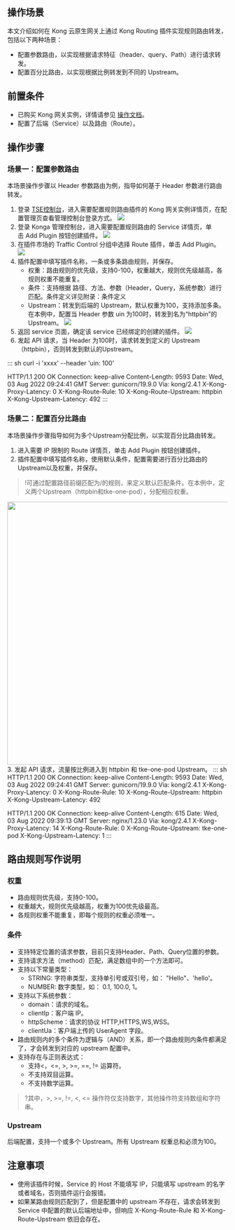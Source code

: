 ## 操作场景
本文介绍如何在 Kong 云原生网关上通过 Kong Routing 插件实现规则路由转发，包括以下两种场景：
- 配置参数路由，以实现根据请求特征（header、query、Path）进行请求转发。
- 配置百分比路由，以实现根据比例转发到不同的 Upstream。

## 前置条件
- 已购买 Kong 网关实例，详情请参见 [操作文档](https://cloud.tencent.com/document/product/1364/72495)。
- 配置了后端（Service）以及路由（Route）。

## 操作步骤
### 场景一：配置参数路由
本场景操作步骤以 Header 参数路由为例，指导如何基于 Header 参数进行路由转发。
1. 登录 [TSE控制台](https://console.cloud.tencent.com/tse/kong)，进入需要配置规则路由插件的 Kong 网关实例详情页，在配置管理页查看管理控制台登录方式。
![](https://qcloudimg.tencent-cloud.cn/raw/8d87b09f2b665c2cb296e64a8022d200.png)
2. 登录 Konga 管理控制台，进入需要配置规则路由的 Service 详情页，单击 Add Plugin 按钮创建插件。
![](https://qcloudimg.tencent-cloud.cn/raw/7df4fee4709a0994f166bbfccdba3a1e.png)
3. 在插件市场的 Traffic Control 分组中选择 Route 插件，单击 Add Plugin。
![](https://qcloudimg.tencent-cloud.cn/raw/c6788ec1fd0690166cc90f1785861111.png)
4. 插件配置中填写插件名称，一条或多条路由规则，并保存。
	- 权重：路由规则的优先级，支持0-100，权重越大，规则优先级越高，各规则权重不能重复。
	- 条件：支持根据 路径、方法、参数（Header，Query，系统参数）进行匹配。条件定义详见附录：条件定义
	- Upstream：转发到后端的 Upstream，默认权重为100，支持添加多条。
在本例中，配置当 Header 参数 uin 为100时，转发到名为“httpbin”的Upstream。
![](https://qcloudimg.tencent-cloud.cn/raw/0fe989bfe5cee15b9f836c03d6764e42.png)
5. 返回 service 页面，确定该 service 已经绑定的创建的插件。
![](https://qcloudimg.tencent-cloud.cn/raw/5b73a2b38f705616e68c94a2bbc9e817.png)
6. 发起 API 请求，当 Header 为100时，请求转发到定义的 Upstream（httpbin），否则转发到默认的Upstream。
<dx-codeblock>
:::  sh
curl -i 'xxxx' --header 'uin: 100'

HTTP/1.1 200 OK
Connection: keep-alive
Content-Length: 9593
Date: Wed, 03 Aug 2022 09:24:41 GMT
Server: gunicorn/19.9.0
Via: kong/2.4.1
X-Kong-Proxy-Latency: 0
X-Kong-Route-Rule: 10
X-Kong-Route-Upstream: httpbin
X-Kong-Upstream-Latency: 492
:::
</dx-codeblock>

### 场景二：配置百分比路由
本场景操作步骤指导如何为多个Upstream分配比例，以实现百分比路由转发。
1. 进入需要 IP 限制的 Route 详情页，单击 Add Plugin 按钮创建插件。
2. 插件配置中填写插件名称，使用默认条件，配置需要进行百分比路由的Upstream以及权重，并保存。
>!可通过配置路径前缀匹配为/的规则，来定义默认匹配条件。在本例中，定义两个Upstream（httpbin和tke-one-pod），分配相应权重。
<img src="https://qcloudimg.tencent-cloud.cn/raw/6986b5ca780a88d150a608762f787208.png" width=600px>
3. 发起 API 请求，流量按比例进入到 httpbin 和 tke-one-pod Upstream。
<dx-codeblock>
:::  sh
HTTP/1.1 200 OK
Connection: keep-alive
Content-Length: 9593
Date: Wed, 03 Aug 2022 09:24:41 GMT
Server: gunicorn/19.9.0
Via: kong/2.4.1
X-Kong-Proxy-Latency: 0
X-Kong-Route-Rule: 10
X-Kong-Route-Upstream: httpbin
X-Kong-Upstream-Latency: 492

HTTP/1.1 200 OK
Connection: keep-alive
Content-Length: 615
Date: Wed, 03 Aug 2022 09:39:13 GMT
Server: nginx/1.23.0
Via: kong/2.4.1
X-Kong-Proxy-Latency: 14
X-Kong-Route-Rule: 0
X-Kong-Route-Upstream: tke-one-pod
X-Kong-Upstream-Latency: 1
:::
</dx-codeblock>

## 路由规则写作说明
### 权重
- 路由规则优先级，支持0-100。
- 权重越大，规则优先级越高，权重为100优先级最高。
- 各规则权重不能重复，即每个规则的权重必须唯一。

### 条件
- 支持特定位置的请求参数，目前只支持Header、Path、Query位置的参数。
- 支持请求方法（method）匹配，满足数组中的一个方法即可。
- 支持以下常量类型：
	- STRING: 字符串类型，支持单引号或双引号，如： "Hello"、'hello'。
	- NUMBER: 数字类型，如： 0.1, 100.0, 1。
- 支持以下系统参数：
	- domain：请求的域名。
	- clientIp：客户端 IP。
	- httpScheme：请求的协议 HTTP,HTTPS,WS,WSS。
	- clientUa：客户端上传的 UserAgent 字段。
- 路由规则内的多个条件为逻辑与（AND）关系，即一个路由规则内条件都满足了，才会转发到对应的 upstream 配置中。
- 支持存在与正则表达式：
	- 支持<，<=, >, >=, ==, != 运算符。
	- 不支持双目运算。
	- 不支持数学运算。
>?其中，>, >=, !=, <, <= 操作符仅支持数字，其他操作符支持数组和字符串。

### Upstream
后端配置，支持一个或多个 Upstream。所有 Upstream 权重总和必须为100。

## 注意事项
- 使用该插件时候，Service 的 Host 不能填写 IP，只能填写 upstream 的名字或者域名，否则插件运行会报错。
- 如果某路由规则匹配到了，但是配置中的 upstream 不存在，请求会转发到 Service 中配置的默认后端地址中，但响应 X-Kong-Route-Rule 和 X-Kong-Route-Upstream 依旧会存在。
